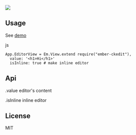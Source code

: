 
![](https://dl.dropbox.com/u/30162278/ember-ckedit.png)

Usage
---

See [demo](http://kelonye.github.com/#/pages/ckedit)

js


```
App.EditorView = Em.View.extend require("ember-ckedit"),
  value: '<h1>Hi</h1>'
  isInline: true # make inline editor

```

Api
---

.value
  editor's content

.isInline
  inline editor

License
---

MIT